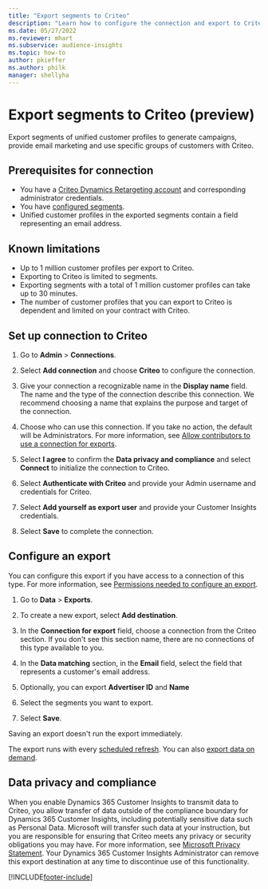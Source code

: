 ```yaml
---
title: "Export segments to Criteo"
description: "Learn how to configure the connection and export to Criteo."
ms.date: 05/27/2022
ms.reviewer: mhart
ms.subservice: audience-insights
ms.topic: how-to
author: pkieffer
ms.author: philk
manager: shellyha
---
```


# Export segments to Criteo (preview)

Export segments of unified customer profiles to generate campaigns, provide email marketing and use specific groups of customers with Criteo.

## Prerequisites for connection

-	You have a [Criteo Dynamics Retargeting account](https://www.criteo.com/login/) and corresponding administrator credentials.
-	You have [configured segments](segments.md).
-	Unified customer profiles in the exported segments contain a field representing an email address.

## Known limitations

- Up to 1 million customer profiles per export to Criteo.
- Exporting to Criteo is limited to segments.
- Exporting segments with a total of 1 million customer profiles can take up to 30 minutes. 
- The number of customer profiles that you can export to Criteo is dependent and limited on your contract with Criteo.

## Set up connection to Criteo

1. Go to **Admin** > **Connections**.

1. Select **Add connection** and choose **Criteo** to configure the connection.

1. Give your connection a recognizable name in the **Display name** field. The name and the type of the connection describe this connection. We recommend choosing a name that explains the purpose and target of the connection.

1. Choose who can use this connection. If you take no action, the default will be Administrators. For more information, see [Allow contributors to use a connection for exports](connections.md#allow-contributors-to-use-a-connection-for-exports).

1. Select **I agree** to confirm the **Data privacy and compliance** and select **Connect** to initialize the connection to Criteo.

1. Select **Authenticate with Criteo** and provide your Admin username and credentials for Criteo. 

1. Select **Add yourself as export user** and provide your Customer Insights credentials.

1. Select **Save** to complete the connection.

## Configure an export

You can configure this export if you have access to a connection of this type. For more information, see [Permissions needed to configure an export](export-destinations.md#set-up-a-new-export).

1. Go to **Data** > **Exports**.

1. To create a new export, select **Add destination**.

1. In the **Connection for export** field, choose a connection from the Criteo section. If you don't see this section name, there are no connections of this type available to you. 

1. In the **Data matching** section, in the **Email** field, select the field that represents a customer's email address. 

1. Optionally, you can export **Advertiser ID** and **Name**

1. Select the segments you want to export. 

1. Select **Save**.

Saving an export doesn't run the export immediately.

The export runs with every [scheduled refresh](system.md#schedule-tab). 
You can also [export data on demand](export-destinations.md#run-exports-on-demand). 

## Data privacy and compliance

When you enable Dynamics 365 Customer Insights to transmit data to Criteo, you allow transfer of data outside of the compliance boundary for Dynamics 365 Customer Insights, including potentially sensitive data such as Personal Data. Microsoft will transfer such data at your instruction, but you are responsible for ensuring that Criteo meets any privacy or security obligations you may have. For more information, see [Microsoft Privacy Statement](https://go.microsoft.com/fwlink/?linkid=396732).
Your Dynamics 365 Customer Insights Administrator can remove this export destination at any time to discontinue use of this functionality.


[!INCLUDE[footer-include](includes/footer-banner.md)]
